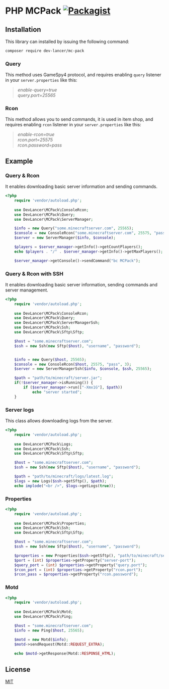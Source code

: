 # PHP MCPack [![Packagist](https://img.shields.io/packagist/dt/dev-lancer/mc-pack.svg)](https://packagist.org/packages/dev-lancer/mc-pack)

## Installation
This library can installed by issuing the following command:
```bash
composer require dev-lancer/mc-pack
```

### Query
This method uses GameSpy4 protocol, and requires enabling `query` listener in your `server.properties` like this:

> *enable-query=true*<br>
> *query.port=25565*

### Rcon
This method allows you to send commands, it is used in item shop, and requires enabling `rcon` listener in your `server.properties` like this:

> *enable-rcon=true*<br>
> *rcon.port=25575*<br>
> *rcon.password=pass*

## Example
### Query & Rcon

It enables downloading basic server information and sending commands.

```php
<?php
    require 'vendor/autoload.php';
    
    use DevLancer\MCPack\ConsoleRcon;
    use DevLancer\MCPack\Query;
    use DevLancer\MCPack\ServerManager;

    $info = new Query("some.minecraftserver.com", 25565);
    $console = new ConsoleRcon("some.minecraftserver.com", 25575, "pass", 3);
    $server = new ServerManager($info, $console);

    $players = $server_manager->getInfo()->getCountPlayers();
    echo $players . "/" . $server_manager->getInfo()->getMaxPlayers();

    $server_manager->getConsole()->sendCommand("bc MCPack");
```

### Query & Rcon with SSH

It enables downloading basic server information, sending commands and server management.

```php
<?php
    require 'vendor/autoload.php';
    
    use DevLancer\MCPack\ConsoleRcon;
    use DevLancer\MCPack\Query;
    use DevLancer\MCPack\ServerManagerSsh;
    use DevLancer\MCPack\Ssh;
    use DevLancer\MCPack\Sftp\Sftp;

    $host = "some.minecraftserver.com";
    $ssh = new Ssh(new Sftp($host), "username", "password");


    $info = new Query($host, 25565);
    $console = new ConsoleRcon($host, 25575, "pass", 3);
    $server = new ServerManagerSsh($info, $console, $ssh, 25565);

    $path = "path/to/minecraft/server.jar";
    if(!$server_manager->isRunning()) {
        if ($server_manager->run(["-Xmx1G"], $path))
            echo "server started";
    }
```

### Server logs

This class allows downloading logs from the server.

```php
<?php
    require 'vendor/autoload.php';
    
    use DevLancer\MCPack\Logs;
    use DevLancer\MCPack\Ssh;
    use DevLancer\MCPack\Sftp\Sftp;

    $host = "some.minecraftserver.com";
    $ssh = new Ssh(new Sftp($host), "username", "password");

    $path = "path/to/minecraft/logs/latest.log";
    $logs = new Logs($ssh->getSftp(), $path);
    echo implode("<br />", $logs->getLogs(true));
```

### Properties

```php
<?php
    require 'vendor/autoload.php';
    
    use DevLancer\MCPack\Properties;
    use DevLancer\MCPack\Ssh;
    use DevLancer\MCPack\Sftp\Sftp;

    $host = "some.minecraftserver.com";
    $ssh = new Ssh(new Sftp($host), "username", "password");

    $properties = new Properties($ssh->getSftp(), "path/to/minecraft/server.properties");
    $port = (int) $properties->getProperty("server-port");
    $query_port = (int) $properties->getProperty("query.port");
    $rcon_port = (int) $properties->getProperty("rcon.port");
    $rcon_pass = $properties->getProperty("rcon.password");
```

### Motd

```php
<?php
    require 'vendor/autoload.php';
    
    use DevLancer\MCPack\Motd;
    use DevLancer\MCPack\Ping;

    $host = "some.minecraftserver.com";
    $info = new Ping($host, 25565);

    $motd = new Motd($info);
    $motd->sendRequest(Motd::REQUEST_EXTRA);
    
    echo $motd->getResponse(Motd::RESPONSE_HTML);
```

## License
[MIT](LICENSE)